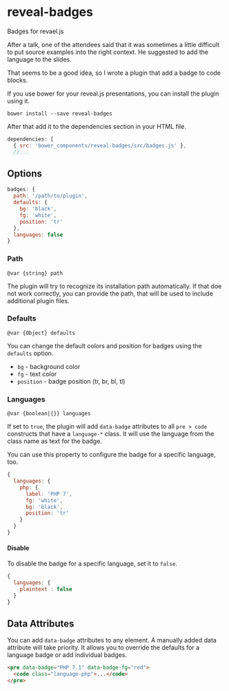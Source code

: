 # reveal-badges
Badges for revael.js

After a talk, one of the attendees said that 
it was sometimes a little difficult to put
source examples into the right context. He suggested
to add the language to the slides.

That seems to be a good idea, so I wrote a plugin that
add a badge to code blocks.

If you use bower for your reveal.js presentations, you 
can install the plugin using it.

```
bower install --save reveal-badges
```

After that add it to the dependencies section in your HTML file.

```javascript
dependencies: [
  { src: 'bower_components/reveal-badges/src/badges.js' },
  //... 
```

## Options

```javascript
badges: {
  path: '/path/to/plugin',
  defaults: {
    bg: 'black',
    fg: 'white',
    position: 'tr'
  },
  languages: false
}
```

### Path

`@var {string} path`

The plugin will try to recognize its installation path
automatically. If that doe not work correctly, you can
provide the path, that will be used to include additional
plugin files.

### Defaults

`@var {Object} defaults`

You can change the default colors and position for badges
using the `defaults` option.

* `bg` - background color
* `fg` - text color
* `position` - badge position (tr, br, bl, tl)

### Languages

`@var {boolean|{}} languages`

If set to `true`, the plugin will add `data-badge` attributes to all
`pre > code` constructs that have a `language-*` class. 
It will use the language from the class name as text for the badge.

You can use this property to configure the badge for a specific 
language, too. 

```javascript
{
  languages: {
    php: {
      label: 'PHP 7',
      fg: 'white',
      bg: 'black',
      position: 'tr'
    }
  }
}
```

#### Disable

To disable the badge for a specific language, set it to `false`.

```javascript
{
  languages: {
    plaintext : false
  }
}
```

## Data Attributes

You can add `data-badge` attributes to any element. A manually added
data attribute will take priority. It allows you to override
the defaults for a language badge or add individual badges.

```html
<pre data-badge="PHP 7.1" data-badge-fg="red">
  <code class="language-php">...</code>
</pre>
```
  